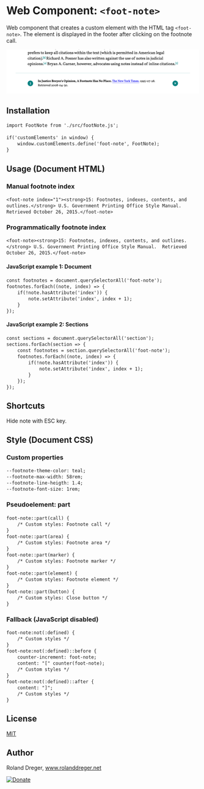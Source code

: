 # Web Component: `<foot-note>`

Web component that creates a custom element with the HTML tag `<foot-note>`. The element is displayed in the footer after clicking on the footnote call.

<img src="https://github.com/RolandDreger/web-components/raw/master/foot-note/foot-note_web_component.png" title="Footnote web component" alt="Footnote web component">


## Installation

```
import FootNote from './src/footNote.js';

if('customElements' in window) {
	window.customElements.define('foot-note', FootNote);
}
```

## Usage (Document HTML)

### Manual footnote index
```
<foot-note index="1"><strong>15: Footnotes, indexes, contents, and outlines.</strong> U.S. Government Printing Office Style Manual.  Retrieved October 26, 2015.</foot-note>
```

### Programmatically footnote index
```
<foot-note><strong>15: Footnotes, indexes, contents, and outlines.</strong> U.S. Government Printing Office Style Manual.  Retrieved October 26, 2015.</foot-note>
```

#### JavaScript example 1: Document

```
const footnotes = document.querySelectorAll('foot-note');
footnotes.forEach((note, index) => {
	if(!note.hasAttribute('index')) {
		note.setAttribute('index', index + 1);
	}
});
```

#### JavaScript example 2: Sections
```
const sections = document.querySelectorAll('section');
sections.forEach(section => {
	const footnotes = section.querySelectorAll('foot-note');
	footnotes.forEach((note, index) => {
		if(!note.hasAttribute('index')) {
			note.setAttribute('index', index + 1);
		}
	});
});
```


## Shortcuts

Hide note with ESC key.

## Style (Document CSS)

### Custom properties
```
--footnote-theme-color: teal;
--footnote-max-width: 58rem;
--footnote-line-heigth: 1.4;
--footnote-font-size: 1rem;
```

### Pseudoelement: part
```
foot-note::part(call) {
	/* Custom styles: Footnote call */
}
foot-note::part(area) {
	/* Custom styles: Footnote area */
}
foot-note::part(marker) {
	/* Custom styles: Footnote marker */
}
foot-note::part(element) {
	/* Custom styles: Footnote element */
}
foot-note::part(button) {
	/* Custom styles: Close button */
}
```

### Fallback (JavaScript disabled)
```
foot-note:not(:defined) {
	/* Custom styles */
}
foot-note:not(:defined)::before {
	counter-increment: foot-note;                  
  	content: "[" counter(foot-note);
	/* Custom styles */
}
foot-note:not(:defined)::after {             
  	content: "]";
	/* Custom styles */
}
```

## License

[MIT](https://github.com/RolandDreger/web-components/blob/master/MIT-LICENSE.md)

## Author

Roland Dreger, www.rolanddreger.net

[![Donate](https://img.shields.io/badge/Donate-PayPal-green.svg)](https://www.paypal.com/cgi-bin/webscr?cmd=_donations&business=roland%2edreger%40a1%2enet&lc=AT&item_name=Roland%20Dreger%20%2f%20Donation%20for%20script%20development%20Kirby-Data-Importer&currency_code=EUR&bn=PP%2dDonationsBF%3abtn_donateCC_LG%2egif%3aNonHosted)
